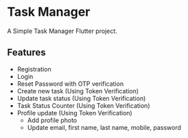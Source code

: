 # Task Manager

A Simple Task Manager Flutter project.

## Features
- Registration
- Login
- Reset Password with OTP verification
- Create new task (Using Token Verification)
- Update task status (Using Token Verification)
- Task Status Counter (Using Token Verification)
- Profile update (Using Token Verification)
  - Add profile photo
  - Update email, first name, last name, mobile, password
